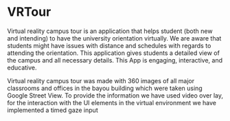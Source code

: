 # VRTour
Virtual reality campus tour is an application that helps student (both new and intending) to have the university orientation virtually. We are aware that students might have issues with distance and schedules with regards to attending the orientation. This application gives students a detailed view of the campus and all necessary details. This App is engaging, interactive, and educative.

Virtual reality campus tour was made with 360 images of all major classrooms and offices in the bayou building which were taken using Google Street View. To provide the information we have used video over lay, for the interaction with the UI elements in the virtual environment we have implemented a timed gaze input
